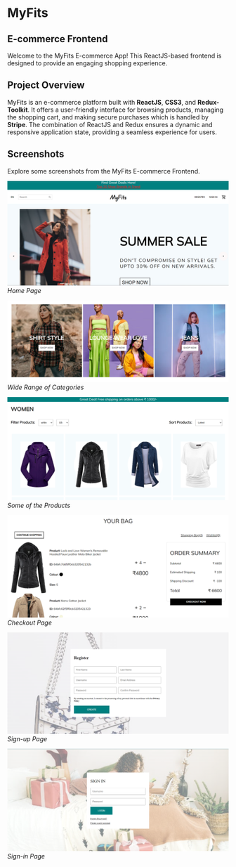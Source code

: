 # MyFits

## E-commerce Frontend

Welcome to the MyFits E-commerce App! This ReactJS-based frontend is designed to provide an engaging shopping experience.

## Project Overview

MyFits is an e-commerce platform built with **ReactJS**, **CSS3**, and **Redux-Toolkit**. It offers a user-friendly interface for browsing products, managing the shopping cart, and making secure purchases which is handled by **Stripe**. The combination of ReactJS and Redux ensures a dynamic and responsive application state, providing a seamless experience for users.

## Screenshots

Explore some screenshots from the MyFits E-commerce Frontend.

![Screenshot 1](./client/public/MyFits/mf-HomePage.png)
_Home Page_

![Screenshot 2](./client/public/MyFits/mf-Categories.png)
_Wide Range of Categories_

![Screenshot 3](./client/public/MyFits/mf-womenProducts.png)
_Some of the Products_

![Screenshot 4](./client/public/MyFits/mf-Cart.png)
_Checkout Page_

![Screenshot 5](./client/public/MyFits/mf-Register.png)
_Sign-up Page_

![Screenshot 5](./client/public/MyFits/mf-Login.png)
_Sign-in Page_
